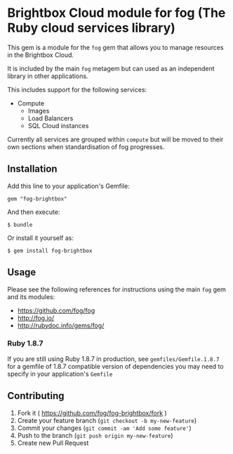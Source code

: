 # Brightbox Cloud module for fog (The Ruby cloud services library)

This gem is a module for the `fog` gem that allows you to manage resources in
the Brightbox Cloud.

It is included by the main `fog` metagem but can used as an independent library
in other applications.

This includes support for the following services:

* Compute
  * Images
  * Load Balancers
  * SQL Cloud instances

Currently all services are grouped within `compute` but will be moved to their
own sections when standardisation of fog progresses.

## Installation

Add this line to your application's Gemfile:

    gem "fog-brightbox"

And then execute:

    $ bundle

Or install it yourself as:

    $ gem install fog-brightbox

## Usage

Please see the following references for instructions using the main `fog` gem
and its modules:

* https://github.com/fog/fog
* http://fog.io/
* http://rubydoc.info/gems/fog/

### Ruby 1.8.7

If you are still using Ruby 1.8.7 in production, see `gemfiles/Gemfile.1.8.7`
for a gemfile of 1.8.7 compatible version of dependencies you may need to
specify in your application's `Gemfile`

## Contributing

1. Fork it ( https://github.com/fog/fog-brightbox/fork )
2. Create your feature branch (`git checkout -b my-new-feature`)
3. Commit your changes (`git commit -am 'Add some feature'`)
4. Push to the branch (`git push origin my-new-feature`)
5. Create new Pull Request
